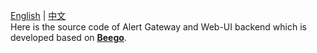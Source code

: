 [English](https://git.qihoo.cloud/sre/doraemon/blob/master/cmd/alert-gateway/readme.md) | [中文](https://git.qihoo.cloud/sre/doraemon/blob/master/cmd/alert-gateway/readme-CN.md)  
Here is the source code of Alert Gateway and Web-UI backend which is developed based on **[Beego](https://beego.me)**.